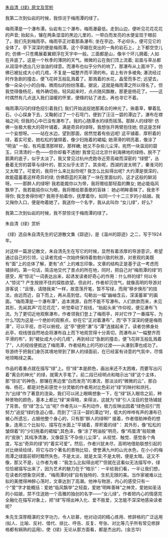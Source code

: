 [朱自清《绿》原文及赏析](https://www.vrrw.net/wx/9125.html)

我第二次到仙岩的时候，我惊诧于梅雨潭的绿了。

梅雨潭是一个瀑布潭。仙岩有三个瀑布，梅雨瀑最低。走到山边，便听见花花花花的声音; 抬起头，镶在两条湿湿的黑边儿里的，一带白而发亮的水便呈现于眼前了。我们先到梅雨亭。梅雨亭正对着那条瀑布; 坐在亭边，不必仰头，便可见它的全体了。亭下深深的便是梅雨潭。这个亭踞在突出的一角的岩石上，上下都空空儿的; 仿佛一只苍鹰展着翼翅浮在天宇中一般。三面都是山，像半个环儿拥着; 人如在井底了。这是一个秋季的薄阴的天气。微微的云在我们顶上流着; 岩面与草丛都从润湿中透出几分油油的绿意。而瀑布也似乎分外的响了。那瀑布从上面冲下，仿佛已被扯成大小的几绺，不复是一幅整齐而平滑的布。岩上有许多棱角; 瀑流经过时作急剧的撞击，便飞花碎玉般乱溅着了。那溅着的水花，晶莹而多芒; 远望去，像一朵朵小小的白梅，微雨似的纷纷落着。据说，这就是梅雨潭之所以得名了。但我觉得像杨花，格外确切些。轻风起来时，点点随风飘散，那更是杨花了。——这时偶然有几点送入我们温暖的怀里，便倏的钻了进去，再也寻它不着。



梅雨潭闪闪的绿色招引着我们; 我们开始追捉她那离合的神光了。揪着草，攀着乱石，小心探身下去，又鞠躬过了一个石穹门，便到了汪汪一碧的潭边了。瀑布在襟袖之间; 但我的心中已没有瀑布了。我的心随潭水的绿而摇荡。那醉人的绿呀! 仿佛一张极大极大的荷叶铺着，满是奇异的绿呀。我想张开两臂抱住她; 但这是怎样一个妄想呀。——站在水边，望到那面，居然觉着有些远呢! 这平铺着、厚积着的绿，着实可爱。她松松的皱缬着，像少妇拖着的裙幅; 她滑滑的明亮着，像涂了 “明油” 一般，有鸡蛋清那样软，那样嫩; 她又不杂些儿尘滓，宛然一块温润的碧玉，只清清的一色——但你却看不透她! 我曾见过北京什刹海拂地的绿杨，脱不了鹅黄的底子，似乎太淡了。我又曾见过杭州虎跑寺近旁高峻而深密的 “绿壁”，丛叠着无穷的碧草与绿叶的，那又似乎太浓了。其余呢，西湖的波太明了，秦淮河的又太暗了。可爱的，我将什么来比拟你呢? 我怎么比拟得出呢? 大约潭是很深的，故能蕴蓄着这样奇异的绿; 仿佛蔚蓝的天融了一块在里面似的，这才这般的鲜润呀。——那醉人的绿呀! 我若能裁你以为带，我将赠给那轻盈的舞女; 她必能临风飘举了。我若能挹你以为眼，我将赠给那善歌的盲妹： 她必明眸善睐了。我舍不得你; 我怎舍得你呢? 我用手拍着你，抚摩着你，如同一个十二三岁的小姑娘。我又掬你入口，便是吻着她了。我送你一个名字，我从此叫你 “女儿绿”，好么?

我第二次到仙岩的时候，我不禁惊诧于梅雨潭的绿了。

朱自清《绿》赏析

《绿》选自朱自清先生的记游散文集《踪迹》，是《温州的踪迹》之二，写于1924年。

对这样一篇游记散文，朱自清先生在写它的时候，显然有着浓厚的导游意识，希望通过自己的引领，让读者完成一次始终保持着勃勃兴致的秋游，对景观的美既有“面”上的总体了解，更有“点” 上的难忘印象。文章的结构正是基于这一考虑而铺排的。第一句话，简洁地交代了景点的所在地，同时，把自己对“梅雨潭的绿”的感受，用“惊诧”一词表达出来，起诱发读者好奇心的作用：什么样的绿? 何以令人“惊诧”? 产生按捺不住的探胜欲望。但此时，作者却沉住气，就像高明的导游对游客说：“且慢，请随我来”一样，故意荡开笔，暂不写绿，而用“移步换形”的技法，由远而近，自下而上，再从高到低，勾勒出一幅“幽岫含云，深溪蓄翠”的画面。“梅雨潭是一个瀑布潭”，追本溯源，自然不能不写瀑布。人们款款而来，未见其形，先闻其声“花花花花”，听觉牵动了视线，“抬起头来”作仰视，便见瀑布飞流。为了更切近地观察瀑布，作者领我们登上了梅雨亭，并对它作了一番描写，为什么?因为这是一个绝妙的观察点，妙在它“正对着瀑布”，而“亭下深深的便是梅雨潭”，可以平视，亦可以俯视，这“亭”便把“瀑”与“潭”连接起来了。读者仿佛身处此亭，视线很自然地会将瀑布自上而下地观赏得十分真切，而瀑布从“一幅整齐而平滑的布”，到“被扯成大小的几绺”，再到经过“急剧的撞击，便飞花碎玉般乱溅着了”，人的视线便抵达了梅雨潭，作者结构上的巧妙过渡——从瀑到潭也成功了。导游终于把我们身历其境地带到了醉人的绿面前，在已经富有诗意的气氛中，尽情地领略绿之美。

作品的着重点就在描写“绿”上。但“绿”本是颜色，画出来还不太困难，而要写出闪着“离合的神光” 的绿，就需大手笔了。前二段已经明点和暗示出“绿”这个主体，那“惊诧”的神色，那镶在黑边里“白而发亮”的瀑流，那淡淡的“微微的云”，那白梅、杨花，都是对色彩感觉十分灵敏的作者用对比色彩对“绿”的映衬和烘托，为“出绿”作了著意的渲染。我们可以闭上眼睛想象一下，在“绿”跃入眼帘之前，种种景物的颜色，基本上都比“绿”来得暗，来得淡，这就为“绿”引人注目的登场铺就了背景。但“绿”怎么“出”呢? 作者先以一系列动作，极力反映出因着“绿色招引”而努力“追捉”绿的急迫心情，而到了“汪汪一碧的潭边”时，偌大的哗哗有声的瀑布已被心所遗忘，占据他整个身心的，只有那“醉人的绿啊!” 接着，作者借助神奇的想象，连用三个比拟句，描写在水面上“平铺着，厚积着的绿”： 其外形，像“松松的皱缬着”的“少妇拖着的裙幅”;其色泽，像“涂了明油般”明亮，像“鸡蛋清”般软嫩的“皮肤”; 其纯净清澈，又像碧玉“不杂些儿尘滓”。从视觉、触觉、感觉各个角度，写出“奇异的绿”的“着实可爱”。然后，作者兴犹未尽，高明地借助联想引起的对比继续绘绿，将它与四个著名的景物比较，使誉满九州的山光水色，在小小的梅雨潭之绿面前顿时黯然失色，不是太淡，就是太深;不是太明，便是太暗。这又不像，那又不是，让作者为难：“我怎么比拟得出呢?”但就在这看似无法描写中，绿恰恰被描写出来了，因为艺术的魅力在于“暗示”：一半给我们看，一半让我们想，在读者的想象空间里，“梅雨潭的绿”自有独特的、生机无限的美。当作家被难以比拟的美搅得神醉心荡时，文章达到了高潮。他神与物游，内心的感受只有一个“爱”字才能概括：爱她“临风飘举”之轻盈，爱她“明眸善睐”之神灵，爱她如圣洁的小姑娘，禁不住送她一个高雅的独创的名字——“女儿绿”。作者把内心的情感完全融化在描写对象上，把“绿”写得出神入化、爱不胜爱，又怎能不深深地感染读者呢?

朱先生深厚精湛的文字功力，令人钦慕，他对动词的精心炼用、修辞格的广泛运用(拟人、比喻、反衬、借代、排比、呼告、反复、夸张、对比等几乎所有常见修辞格都有娴熟的运用)，使《绿》无论从那方面看，都是杰出的。(金志华)

